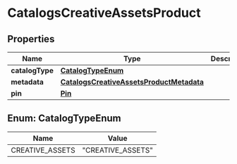 

# CatalogsCreativeAssetsProduct


## Properties

| Name | Type | Description | Notes |
|------------ | ------------- | ------------- | -------------|
|**catalogType** | [**CatalogTypeEnum**](#CatalogTypeEnum) |  |  |
|**metadata** | [**CatalogsCreativeAssetsProductMetadata**](CatalogsCreativeAssetsProductMetadata.md) |  |  |
|**pin** | [**Pin**](Pin.md) |  |  |



## Enum: CatalogTypeEnum

| Name | Value |
|---- | -----|
| CREATIVE_ASSETS | &quot;CREATIVE_ASSETS&quot; |




